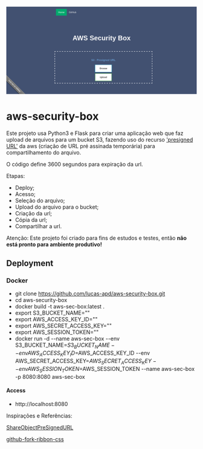 ![awd-sec-box](https://github.com/lucas-apd/aws-security-box/blob/main/screenshots/aws_sec_box.png?raw=true)
# aws-security-box
Este projeto usa Python3 e Flask para criar uma aplicação web que faz upload de arquivos para um bucket S3, fazendo uso do recurso ['presigned URL'](https://docs.aws.amazon.com/AmazonS3/latest/userguide/ShareObjectPreSignedURL.html) da aws (criação de URL pré assinada temporária) para compartilhamento do arquivo.

O código define 3600 segundos para expiração da url.

Etapas:
 - Deploy;
 - Acesso;
 - Seleção do arquivo;
 - Upload do arquivo para o bucket;
 - Criação da url;
 - Cópia da url;
 - Compartilhar a url.
 
Atenção: Este projeto foi criado para fins de estudos e testes, então **não está pronto para ambiente produtivo!**

## Deployment

### Docker
 - git clone https://github.com/lucas-apd/aws-security-box.git
 - cd aws-security-box
 - docker build -t aws-sec-box:latest .
 - export S3_BUCKET_NAME=""
 - export AWS_ACCESS_KEY_ID=""
 - export AWS_SECRET_ACCESS_KEY=""
 - export AWS_SESSION_TOKEN=""
 - docker run -d --name aws-sec-box --env S3_BUCKET_NAME=$S3_BUCKET_NAME --env AWS_ACCESS_KEY_ID=$AWS_ACCESS_KEY_ID --env AWS_SECRET_ACCESS_KEY=$AWS_SECRET_ACCESS_KEY --env AWS_SESSION_TOKEN=$AWS_SESSION_TOKEN --name aws-sec-box -p 8080:8080 aws-sec-box 

#### Access
 - http://localhost:8080


Inspirações e Referências:

[ShareObjectPreSignedURL](https://docs.aws.amazon.com/AmazonS3/latest/userguide/ShareObjectPreSignedURL.html)

[github-fork-ribbon-css](https://github.com/simonwhitaker/github-fork-ribbon-css)
